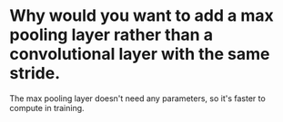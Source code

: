 # Why would you want to add a max pooling layer rather than a convolutional layer with the same stride.
The max pooling layer doesn't need any parameters, so it's faster to compute in training.

